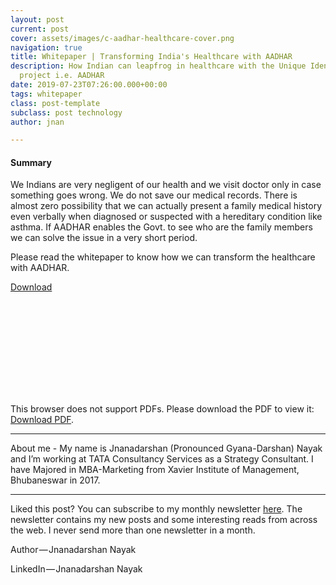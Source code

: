 ```yaml
---
layout: post
current: post
cover: assets/images/c-aadhar-healthcare-cover.png
navigation: true
title: Whitepaper | Transforming India's Healthcare with AADHAR
description: How Indian can leapfrog in healthcare with the Unique Identification
  project i.e. AADHAR
date: 2019-07-23T07:26:00.000+00:00
tags: whitepaper
class: post-template
subclass: post technology
author: jnan

---
```

#### Summary

We Indians are very negligent of our health and we visit doctor only in case something goes wrong. We do not save our medical records. There is almost zero possibility that we can actually present a family medical history even verbally when diagnosed or suspected with a hereditary condition like asthma. If AADHAR enables the Govt. to see who are the family members we can solve the issue in a very short period.

Please read the whitepaper to know how we can transform the healthcare with AADHAR.

[Download](https://go.jnan.co/wp-healthcare)

<object data="https://cdn.jnan.co/wp/transforming-indias-healthcare-with-aadhar.pdf" type="application/pdf" width="700px" height="800px"> <embed src="https://cdn.jnan.co/wp/transforming-indias-healthcare-with-aadhar.pdf"> <p>This browser does not support PDFs. Please download the PDF to view it: <a href="https://cdn.jnan.co/wp/transforming-indias-healthcare-with-aadhar.pdf">Download PDF</a>.</p> </embed> </object>

***

About me - My name is Jnanadarshan (Pronounced Gyana-Darshan) Nayak and I’m working at TATA Consultancy Services as a Strategy Consultant. I have Majored in MBA-Marketing from Xavier Institute of Management, Bhubaneswar in 2017.

***

Liked this post? You can subscribe to my monthly newsletter [here](http://go.jdnayak.com/2hDwHVw). The newsletter contains my new posts and some interesting reads from across the web. I never send more than one newsletter in a month.

Author — Jnanadarshan Nayak

LinkedIn — Jnanadarshan Nayak